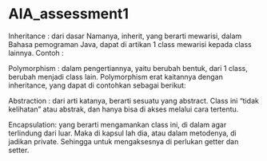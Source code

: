 # AIA_assessment1

Inheritance : dari dasar Namanya, inherit, yang berarti mewarisi, dalam Bahasa pemograman Java, dapat di artikan 1 class mewarisi kepada class lainnya. Contoh :


Polymorphism : dalam pengertiannya, yaitu berubah bentuk, dari 1 class, berubah menjadi class lain. Polymorphism erat kaitannya dengan inheritance, yang dapat di contohkan sebagai berikut:

Abstraction : dari arti katanya, berarti sesuatu yang abstract. Class ini “tidak kelihatan” atau abstrak, dan hanya bisa di akses melalui cara tertentu.


Encapsulation: yang berarti mengamankan class ini, di dalam agar terlindung dari luar. Maka di kapsul lah dia, atau dalam metodenya, di jadikan private. Sehingga untuk mengaksesnya di perlukan getter dan setter.
